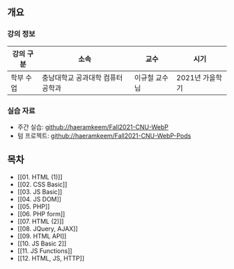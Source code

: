 ## 개요

### 강의 정보

| 강의 구분 | 소속 | 교수 | 시기 |
| --- | --- | --- | --- |
| 학부 수업 | 충남대학교 공과대학 컴퓨터공학과 | 이규철 교수님 | 2021년 가을학기 |

### 실습 자료

- 주간 실습: [github://haeramkeem/Fall2021-CNU-WebP](https://github.com/haeramkeem/Fall2021-CNU-WebP)
- 텀 프로젝트: [github://haeramkeem/Fall2021-CNU-WebP-Pods](https://github.com/haeramkeem/Fall2021-CNU-WebP-Pods)

## 목차

- [[01. HTML (1)]]
- [[02. CSS Basic]]
- [[03. JS Basic]]
- [[04. JS DOM]]
- [[05. PHP]]
- [[06. PHP form]]
- [[07. HTML (2)]]
- [[08. JQuery, AJAX]]
- [[09. HTML API]]
- [[10. JS Basic 2]]
- [[11. JS Functions]]
- [[12. HTML, JS, HTTP]]